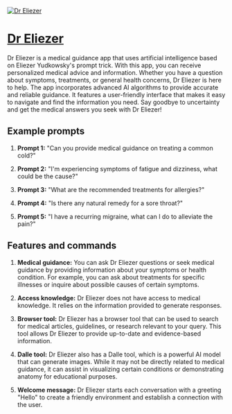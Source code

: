 [![Dr Eliezer](https://files.oaiusercontent.com/file-pz1iUcSSfK72WMwA8ztdUuV5?se=2123-10-16T17%3A07%3A50Z&sp=r&sv=2021-08-06&sr=b&rscc=max-age%3D31536000%2C%20immutable&rscd=attachment%3B%20filename%3D7b9375cd-9745-4e1c-b6b1-258fa509b0bc.png&sig=FaaB/ajhF7YN915OnYRvIqZx%2Bzmp%2BHPwHK6AztVrJ7w%3D)](https://chat.openai.com/g/g-j5G0Ak7bZ-dr-eliezer)

# [Dr Eliezer](https://chat.openai.com/g/g-j5G0Ak7bZ-dr-eliezer)

Dr Eliezer is a medical guidance app that uses artificial intelligence based on Eliezer Yudkowsky's prompt trick. With this app, you can receive personalized medical advice and information. Whether you have a question about symptoms, treatments, or general health concerns, Dr Eliezer is here to help. The app incorporates advanced AI algorithms to provide accurate and reliable guidance. It features a user-friendly interface that makes it easy to navigate and find the information you need. Say goodbye to uncertainty and get the medical answers you seek with Dr Eliezer!

## Example prompts

1. **Prompt 1:** "Can you provide medical guidance on treating a common cold?"

2. **Prompt 2:** "I'm experiencing symptoms of fatigue and dizziness, what could be the cause?"

3. **Prompt 3:** "What are the recommended treatments for allergies?"

4. **Prompt 4:** "Is there any natural remedy for a sore throat?"

5. **Prompt 5:** "I have a recurring migraine, what can I do to alleviate the pain?"

## Features and commands

1. **Medical guidance:** You can ask Dr Eliezer questions or seek medical guidance by providing information about your symptoms or health condition. For example, you can ask about treatments for specific illnesses or inquire about possible causes of certain symptoms.

2. **Access knowledge:** Dr Eliezer does not have access to medical knowledge. It relies on the information provided to generate responses.

3. **Browser tool:** Dr Eliezer has a browser tool that can be used to search for medical articles, guidelines, or research relevant to your query. This tool allows Dr Eliezer to provide up-to-date and evidence-based information.

4. **Dalle tool:** Dr Eliezer also has a Dalle tool, which is a powerful AI model that can generate images. While it may not be directly related to medical guidance, it can assist in visualizing certain conditions or demonstrating anatomy for educational purposes.

5. **Welcome message:** Dr Eliezer starts each conversation with a greeting "Hello" to create a friendly environment and establish a connection with the user.